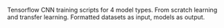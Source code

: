 Tensorflow CNN training scripts for 4 model types.
From scratch learning and transfer learning.
Formatted datasets as input, models as output.